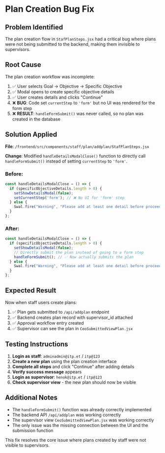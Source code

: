 # Plan Creation Bug Fix

## Problem Identified
The plan creation flow in `StafPlanSteps.jsx` had a critical bug where plans were not being submitted to the backend, making them invisible to supervisors.

## Root Cause
The plan creation workflow was incomplete:

1. ✅ User selects Goal → Objective → Specific Objective
2. ✅ Modal opens to create specific objective details  
3. ✅ User creates details and clicks "Continue"
4. ❌ **BUG**: Code set `currentStep` to `'form'` but no UI was rendered for the form step
5. ❌ **RESULT**: `handleFormSubmit()` was never called, so no plan was created in the database

## Solution Applied
**File**: `/frontend/src/components/staff/plan/addplan/StafPlanSteps.jsx`

**Change**: Modified `handleDetailsModalClose()` function to directly call `handleFormSubmit()` instead of setting `currentStep` to `'form'`.

### Before:
```javascript
const handleDetailsModalClose = () => {
  if (specificObjectiveDetails.length > 0) {
    setShowDetailsModal(false);
    setCurrentStep('form'); // ❌ No UI for 'form' step
  } else {
    Swal.fire("Warning", "Please add at least one detail before proceeding.", "warning");
  }
};
```

### After:
```javascript
const handleDetailsModalClose = () => {
  if (specificObjectiveDetails.length > 0) {
    setShowDetailsModal(false);
    // Directly submit the plan instead of going to a form step
    handleFormSubmit(); // ✅ Now actually submits the plan
  } else {
    Swal.fire("Warning", "Please add at least one detail before proceeding.", "warning");
  }
};
```

## Expected Result
Now when staff users create plans:

1. ✅ Plan gets submitted to `/api/addplan` endpoint
2. ✅ Backend creates plan record with supervisor_id attached
3. ✅ Approval workflow entry created
4. ✅ Supervisor can see the plan in `CeoSubmittedViewPlan.jsx`

## Testing Instructions
1. **Login as staff**: `adminadmin@itp.et` / `itp@123`
2. **Create a new plan** using the plan creation interface
3. **Complete all steps** and click "Continue" after adding details
4. **Verify success message** appears
5. **Login as supervisor**: `henok@itp.et` / `itp@123`
6. **Check supervisor view** - the new plan should now be visible

## Additional Notes
- The `handleFormSubmit()` function was already correctly implemented
- The backend API `/api/addplan` was working correctly
- The supervisor view `CeoSubmittedViewPlan.jsx` was working correctly
- The only issue was the missing connection between the UI and the submission function

This fix resolves the core issue where plans created by staff were not visible to supervisors.